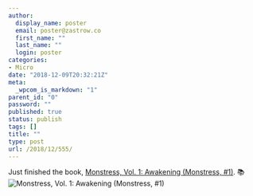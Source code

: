 ```yaml
---
author:
  display_name: poster
  email: poster@zastrow.co
  first_name: ""
  last_name: ""
  login: poster
categories:
- Micro
date: "2018-12-09T20:32:21Z"
meta:
  _wpcom_is_markdown: "1"
parent_id: "0"
password: ""
published: true
status: publish
tags: []
title: ""
type: post
url: /2018/12/555/
---
```

<p>Just finished the book, <a href="https://www.goodreads.com/review/show/2619083669?utm_medium=api&amp;utm_source=rss">Monstress, Vol. 1: Awakening (Monstress, #1)</a>. 📚 <img src="{{ site.baseurl }}/assets/2018/12/29396738.jpg" alt="Monstress, Vol. 1: Awakening (Monstress, #1)" /></p>
